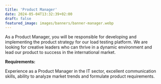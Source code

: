 ```yaml
---
title: 'Product Manager'
date: 2024-05-04T13:32:39+02:00
draft: false
featured_image: images/banners/banner-manager.webp
---
```



As a Product Manager, you will be responsible for developing and implementing the product strategy for our load testing platform. We are looking for creative leaders who can thrive in a dynamic environment and lead our product to success in the international market.

**Requirements:** 

Experience as a Product Manager in the IT sector, excellent communication skills, ability to analyze market trends and formulate product requirements.
